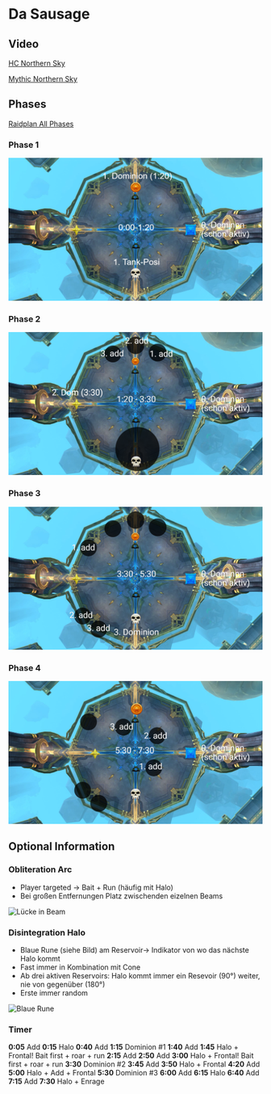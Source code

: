# Da Sausage

## Video

[HC Northern Sky](https://www.twitch.tv/videos/1261896827?t=02h13m52s)

[Mythic Northern Sky](https://www.twitch.tv/videos/1261897895?t=00h53m24s)

## Phases

[Raidplan All Phases](https://raidplan.io/plan/jXtxPTe8V-ov4uy8)

### Phase 1

![Phase1](/images/dausegne/dausegnep1.png)

### Phase 2

![Phase2](/images/dausegne/dausegnep2.png)

### Phase 3

![Phase3](/images/dausegne/dausegnep3.png)

### Phase 4

![Phase4](/images/dausegne/dausegnep4.png)

## Optional Information

###  Obliteration Arc

- Player targeted -> Bait + Run (häufig mit Halo)
- Bei großen Entfernungen Platz zwischenden eizelnen Beams

![Lücke in Beam](/images/dausegne/oblitArc.gif)

### Disintegration Halo

- Blaue Rune (siehe Bild) am Reservoir-> Indikator von wo das nächste Halo kommt
- Fast immer in Kombination mit Cone
- Ab drei aktiven Reservoirs: Halo kommt immer ein Resevoir (90°) weiter, nie von gegenüber (180°)
- Erste immer random

![Blaue Rune](/images/dausegne/blueRunes.gif)

### Timer

**0:05** Add
**0:15** Halo
**0:40** Add
**1:15** Dominion #1
**1:40** Add
**1:45** Halo + Frontal! Bait first + roar + run
**2:15** Add
**2:50** Add
**3:00** Halo + Frontal! Bait first + roar + run
**3:30** Dominion #2
**3:45** Add
**3:50** Halo + Frontal
**4:20** Add
**5:00** Halo + Add + Frontal
**5:30** Dominion #3
**6:00** Add
**6:15** Halo
**6:40** Add
**7:15** Add
**7:30** Halo + Enrage
